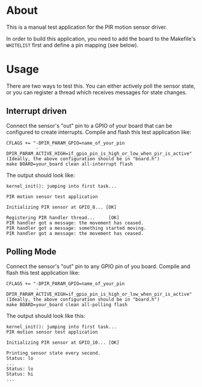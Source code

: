 # About
This is a manual test application for the PIR motion sensor driver.

In order to build this application, you need to add the board to the
Makefile's `WHITELIST` first and define a pin mapping (see below).


# Usage
There are two ways to test this. You can either actively poll the sensor
state, or you can register a thread which receives messages for state
changes.

## Interrupt driven
Connect the sensor's "out" pin to a GPIO of your board that can be
configured to create interrupts.
Compile and flash this test application like:

    CFLAGS += "-DPIR_PARAM_GPIO=name_of_your_pin
               -DPIR_PARAM_ACTIVE_HIGH=if_gpio_pin_is_high_or_low_when_pir_is_active"
    (Ideally, the above configuration should be in "board.h")
    make BOARD=your_board clean all-interrupt flash

The output should look like:

    kernel_init(): jumping into first task...

    PIR motion sensor test application

    Initializing PIR sensor at GPIO_8... [OK]

    Registering PIR handler thread...     [OK]
    PIR handler got a message: the movement has ceased.
    PIR handler got a message: something started moving.
    PIR handler got a message: the movement has ceased.


## Polling Mode
Connect the sensor's "out" pin to any GPIO pin of you board.
Compile and flash this test application like:

    CFLAGS += "-DPIR_PARAM_GPIO=name_of_your_pin
               -DPIR_PARAM_ACTIVE_HIGH=if_gpio_pin_is_high_or_low_when_pir_is_active"
    (Ideally, the above configuration should be in "board.h")
    make BOARD=your_board clean all-polling flash

The output should look like this:

    kernel_init(): jumping into first task...
    PIR motion sensor test application

    Initializing PIR sensor at GPIO_10... [OK]

    Printing sensor state every second.
    Status: lo
    ...
    Status: lo
    Status: hi
    ...
